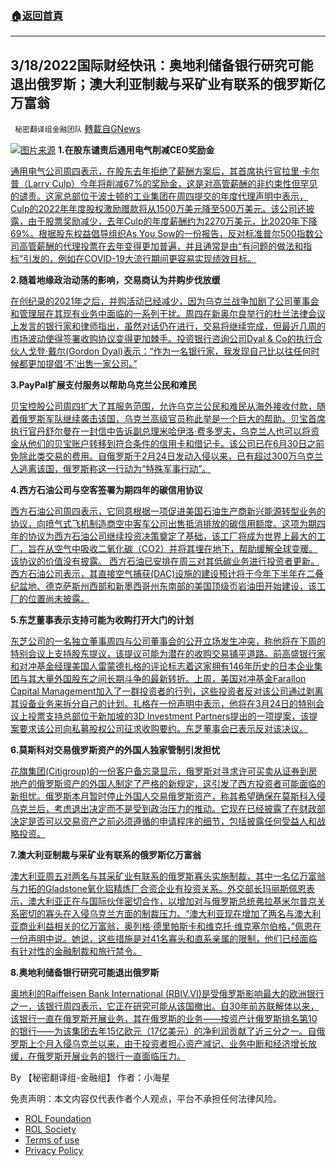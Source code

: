 ###  [:house:返回首頁](https://github.com/ourhimalayas/txt)
---


## 3/18/2022国际财经快讯：奥地利储备银行研究可能退出俄罗斯；澳大利亚制裁与采矿业有联系的俄罗斯亿万富翁
` 秘密翻译组金融团队` [轉載自GNews](https://gnews.org/zh-hans/2187118/)

![](https://assets.gnews.org/wp-content/uploads/2022/03/图片1-115.png)[图片来源](https://www.reuters.com/)
**1.在股东谴责后通用电气削减CEO奖励金**

[通用电气公司周四表示，在股东去年拒绝了薪酬方案后，其首席执行官拉里·卡尔普（Larry Culp）今年将削减67%的奖励金，这是对高管薪酬的非约束性但罕见的谴责。这家总部位于波士顿的工业集团在周四提交的年度代理声明中表示，Culp的2022年年度股权激励赠款将从1500万美元降至500万美元。该公司还披露，由于股票奖励减少，去年Culp的年度薪酬约为2270万美元，比2020年下降69%。根据股东权益倡导组织As You Sow的一份报告，反对标准普尔500指数公司高管薪酬的代理投票在去年变得更加普遍，并且通常是由“有问题的做法和指标”引发的，例如在COVID-19大流行期间更容易实现绩效目标。](https://www.oann.com/ge-cuts-ceo-culps-incentive-grant-after-shareholder-rebuke/)

**2.随着地缘政治动荡的影响，交易商认为并购步伐放缓**

[在创纪录的2021年之后，并购活动已经减少，因为乌克兰战争加剧了公司董事会和管理层在其现有业务中面临的一系列干扰。周四在新奥尔良举行的杜兰法律会议上发言的银行家和律师指出，虽然对话仍在进行，交易将继续完成，但最近几周的市场波动使得签署收购协议变得更加棘手。投资银行咨询公司Dyal & Co的执行合伙人戈登·戴尔(Gordon Dyal)表示：“作为一名银行家，我发现自己比以往任何时候都更加提倡‘不’出售一家公司。”](https://www.oann.com/dealmakers-see-ma-pace-slow-as-geopolitical-turmoil-takes-toll/)

**3.PayPal扩展支付服务以帮助乌克兰公民和难民**

[贝宝控股公司周四扩大了其服务范围，允许乌克兰公民和难民从海外接收付款，随着俄罗斯军队继续袭击该国，乌克兰高级官员称此举是一个巨大的帮助。贝宝首席执行官丹舒尔曼在一封信中告诉副总理米哈伊洛·费多罗夫，乌克兰人也可以将资金从他们的贝宝账户转移到符合条件的信用卡和借记卡。该公司已在6月30日之前免除此类交易的费用。自俄罗斯于2月24日发动入侵以来，已有超过300万乌克兰人逃离该国，俄罗斯称这一行动为“特殊军事行动”。](https://www.oann.com/paypal-expands-payments-services-to-help-ukrainian-citizens-refugees/)

**4.西方石油公司与空客签署为期四年的碳信用协议**

[西方石油公司周四表示，它同意根据一项促进美国石油生产商新兴能源转型业务的协议，向喷气式飞机制造商空中客车公司出售抵消排放的碳信用额度。这项为期四年的协议为西方石油公司继续投资决策奠定了基础，该工厂将成为世界上最大的工厂，旨在从空气中吸收二氧化碳（CO2）并将其埋在地下，帮助缓解全球变暖。该协议的价值没有披露。 西方石油已安排在周三对其低碳业务进行投资者更新。西方石油公司表示，其直接空气捕获(DAC)设施的建设预计将于今年下半年在二叠纪盆地、德克萨斯州西部和新墨西哥州东南部的美国顶级页岩油田开始建设，该工厂的位置尚未披露。](https://www.oann.com/occidental-signs-four-year-deal-with-jet-maker-airbus-for-carbon-credits/)

**5.东芝董事表示支持可能为收购打开大门的计划**

[东芝公司的一名独立董事周四与公司董事会的公开立场发生冲突，称他将在下周的特别会议上支持股东提议，该提议可能为潜在的收购交易铺平道路。前高盛银行家和对冲基金经理美国人雷蒙德扎格的评论标志着这家拥有146年历史的日本企业集团与其大量外国股东之间长期斗争的最新转折。上周，美国对冲基金Farallon Capital Management加入了一群投资者的行列，这些投资者反对该公司通过剥离其设备业务来拆分自己的计划。扎格在一份声明中表示，他将在3月24日的特别会议上投票支持总部位于新加坡的3D Investment Partners提出的一项提案，该提案要求该公司向私募股权公司征求收购要约。东芝董事会已表示反对该决议。](https://www.reuters.com/business/toshiba-independent-director-vote-preparations-privatise-2022-03-17/)

**6.莫斯科对交易俄罗斯资产的外国人独家管制引发担忧**

[花旗集团(Citigroup)的一份客户备忘录显示，俄罗斯对寻求许可买卖从证券到房地产的俄罗斯资产的外国人制定了严格的新规定，这引发了西方投资者可能面临的新担忧。俄罗斯本月暂时停止外国人交易俄罗斯资产，称其希望确保在莫斯科入侵乌克兰后，考虑退出决定而不是受到政治压力的推动。它现在已经披露了在财政部决定是否可以交易资产之前必须遵循的申请程序的细节，包括披露任何受益人和战略投资。](https://www.reuters.com/business/exclusive-moscow-outlines-tough-terms-foreigners-trading-russia-assets-citi-memo-2022-03-17/)

**7.澳大利亚制裁与采矿业有联系的俄罗斯亿万富翁**

[澳大利亚周五对两名与其采矿业有联系的俄罗斯寡头实施制裁，其中一名亿万富翁与力拓的Gladstone氧化铝精炼厂合资企业有投资关系。外交部长玛丽斯佩恩表示，澳大利亚正在与国际伙伴密切合作，以增加对与俄罗斯总统弗拉基米尔普京关系密切的寡头在入侵乌克兰方面的制裁压力。“澳大利亚现在增加了两名与澳大利亚商业利益相关的亿万富翁，奥列格·德里帕斯卡和维克托·维克塞尔伯格，”佩恩在一份声明中说。她说，这些措施是对41名寡头和直系亲属的限制，他们已经面临有针对性的金融制裁和旅行禁令。](https://www.reuters.com/business/australia-sanctions-russian-billionaires-with-mining-industry-links-2022-03-18/)

**8.奥地利储备银行研究可能退出俄罗斯**

[奥地利的Raiffeisen Bank International (RBIV.VI)是受俄罗斯影响最大的欧洲银行之一，该银行周四表示，它正在研究可能从该国撤出。自30年前苏联解体以来，该银行一直在俄罗斯开展业务，其在俄罗斯的业务——按资产计俄罗斯排名第10的银行——为该集团去年15亿欧元（17亿美元）的净利润贡献了近三分之一。自俄罗斯上个月入侵乌克兰以来，由于投资者担心资产减记、业务中断和经济增长放缓，在俄罗斯开展业务的银行一直面临压力。](https://www.reuters.com/world/europe/austrias-rbi-studying-possible-exit-russia-2022-03-17/)

By 【秘密翻译组-金融组】
作者：小海星

 

免责声明：本文内容仅代表作者个人观点，平台不承担任何法律风险。

- [ROL Foundation](https://rolfoundation.org/)
- [ROL Society](https://rolsociety.org/)
- [Terms of use](https://gnews.org/terms-of-use-3/)
- [Privacy Policy](https://gnews.org/privacy-policy/)

